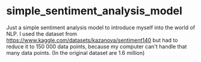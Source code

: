 # simple_sentiment_analysis_model

Just a simple sentiment analysis model to introduce myself into the world of NLP.
I used the dataset from https://www.kaggle.com/datasets/kazanova/sentiment140 but had to reduce it to 150 000 data points, because my computer can't handle that many data points. (In the original dataset are 1.6 million)
